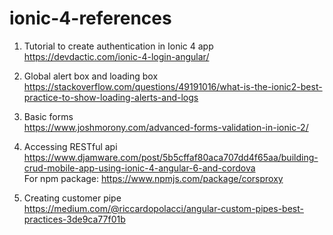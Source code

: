 # ionic-4-references

1. Tutorial to create authentication in Ionic 4 app<br/>
https://devdactic.com/ionic-4-login-angular/

2. Global alert box and loading box<br/>
https://stackoverflow.com/questions/49191016/what-is-the-ionic2-best-practice-to-show-loading-alerts-and-logs

3. Basic forms<br/>
https://www.joshmorony.com/advanced-forms-validation-in-ionic-2/

4. Accessing RESTful api<br/>
https://www.djamware.com/post/5b5cffaf80aca707dd4f65aa/building-crud-mobile-app-using-ionic-4-angular-6-and-cordova
<br/>For npm package: https://www.npmjs.com/package/corsproxy

5. Creating customer pipe<br/>
https://medium.com/@riccardopolacci/angular-custom-pipes-best-practices-3de9ca77f01b

